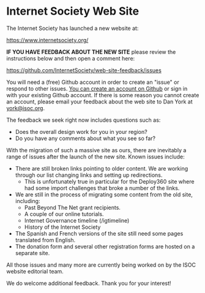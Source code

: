 # Internet Society Web Site
The Internet Society has launched a new website at:

https://www.internetsociety.org/

**IF YOU HAVE FEEDBACK ABOUT THE NEW SITE** please review the instructions below and then open a comment here:

https://github.com/InternetSociety/web-site-feedback/issues

You will need a (free) Github account in order to create an "issue" or respond to other issues. [You can create an account on Github](https://github.com/join) or sign in with your existing Github account. If there is some reason you cannot create an account, please email your feedback about the web site to Dan York at [york@isoc.org](mailto:york@isoc.org).

The feedback we seek right now includes questions such as:

* Does the overall design work for you in your region?
* Do you have any comments about what you see so far?

With the migration of such a massive site as ours, there are inevitably a range of issues after the launch of the new site.
Known issues include:

* There are still broken links pointing to older content. We are working through our list changing links and setting up redirections.
    * This is unfortunately true in particular for the Deploy360 site where had some import challenges that broke a number of the links.
* We are still in the process of migrating some content from the old site, including:
    * Past Beyond The Net grant recipients.
    * A couple of our online tutorials.
    * Internet Governance timeline (/igtimeline)
    * History of the Internet Society
* The Spanish and French versions of the site still need some pages translated from English. 
* The donation form and several other registration forms are hosted on a separate site.

All those issues and many more are currently being worked on by the ISOC website editorial team.

We do welcome additional feedback. Thank you for your interest!
